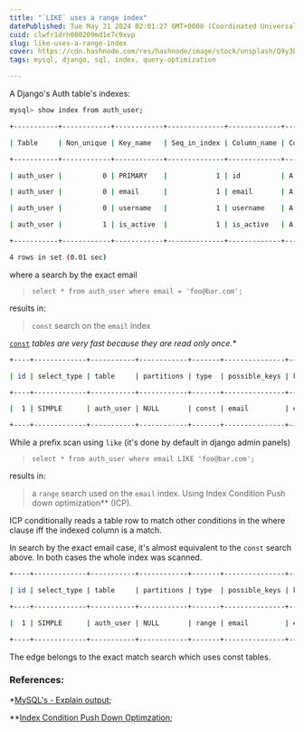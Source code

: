 ```yaml
---
title: "`LIKE` uses a range index"
datePublished: Tue May 21 2024 02:01:27 GMT+0000 (Coordinated Universal Time)
cuid: clwfr1drh000209md1e7c9xvp
slug: like-uses-a-range-index
cover: https://cdn.hashnode.com/res/hashnode/image/stock/unsplash/Q9y3LRuuxmg/upload/92a1e5e1def53ed19edecf087e5554e8.jpeg
tags: mysql, django, sql, index, query-optimization

---
```


A Django's Auth table's indexes:

```bash
mysql> show index from auth_user;

+-----------+------------+------------+--------------+-------------+-----------+-------------+----------+--------+------+------------+---------+---------------+

| Table     | Non_unique | Key_name   | Seq_in_index | Column_name | Collation | Cardinality | Sub_part | Packed | Null | Index_type | Comment | Index_comment |

+-----------+------------+------------+--------------+-------------+-----------+-------------+----------+--------+------+------------+---------+---------------+

| auth_user |          0 | PRIMARY    |            1 | id          | A         |         130 |     NULL | NULL   |      | BTREE      |         |               |

| auth_user |          0 | email      |            1 | email       | A         |         130 |     NULL | NULL   |      | BTREE      |         |               |

| auth_user |          0 | username   |            1 | username    | A         |         130 |     NULL | NULL   |      | BTREE      |         |               |

| auth_user |          1 | is_active  |            1 | is_active   | A         |           2 |     NULL | NULL   |      | BTREE      |         |               |

+-----------+------------+------------+--------------+-------------+-----------+-------------+----------+--------+------+------------+---------+---------------+

4 rows in set (0.01 sec)
```

where a search by the exact email

> `select * from auth_user where email = 'foo@bar.com';`

results in:

> `const` search on the `email` index

[`const`](https://dev.mysql.com/doc/refman/8.0/en/explain-output.html#jointype_const) *tables are very fast because they are read only once.\**

```bash
+----+-------------+-----------+------------+-------+---------------+-------+---------+------+------+----------+--------+

| id | select_type | table     | partitions | type  | possible_keys | key   | key_len | ref   | rows | filtered | Extra |

+----+-------------+-----------+------------+-------+---------------+-------+---------+-------+------+----------+-------+

|  1 | SIMPLE      | auth_user | NULL       | const | email         | email | 227     | const |    1 |   100.00 | NULL  |

+----+-------------+-----------+------------+-------+---------------+-------+---------+-------+------+----------+-------+
```

While a prefix scan using `like` (it's done by default in django admin panels)

> `select * from auth_user where email LIKE 'foo@bar.com';`

results in:

> a `range` search used on the `email` index. Using Index Condition Push down optimization\*\* (ICP).

ICP conditionally reads a table row to match other conditions in the where clause iff the indexed column is a match.

In search by the exact email case, it's almost equivalent to the `const` search above. In both cases the whole index was scanned.

```bash
+----+-------------+-----------+------------+-------+---------------+-------+---------+------+------+----------+-----------------------+

| id | select_type | table     | partitions | type  | possible_keys | key   | key_len | ref  | rows | filtered | Extra                 |

+----+-------------+-----------+------------+-------+---------------+-------+---------+------+------+----------+-----------------------+

|  1 | SIMPLE      | auth_user | NULL       | range | email         | email | 227     | NULL |    1 |   100.00 | Using index condition |

+----+-------------+-----------+------------+-------+---------------+-------+---------+------+------+----------+-----------------------+
```

The edge belongs to the exact match search which uses const tables.

### References:

\*[MySQL's - Explain output](https://dev.mysql.com/doc/refman/8.0/en/explain-output.html);

\*\*[Index Condition Push Down Optimzation](https://dev.mysql.com/doc/refman/8.0/en/index-condition-pushdown-optimization.html);